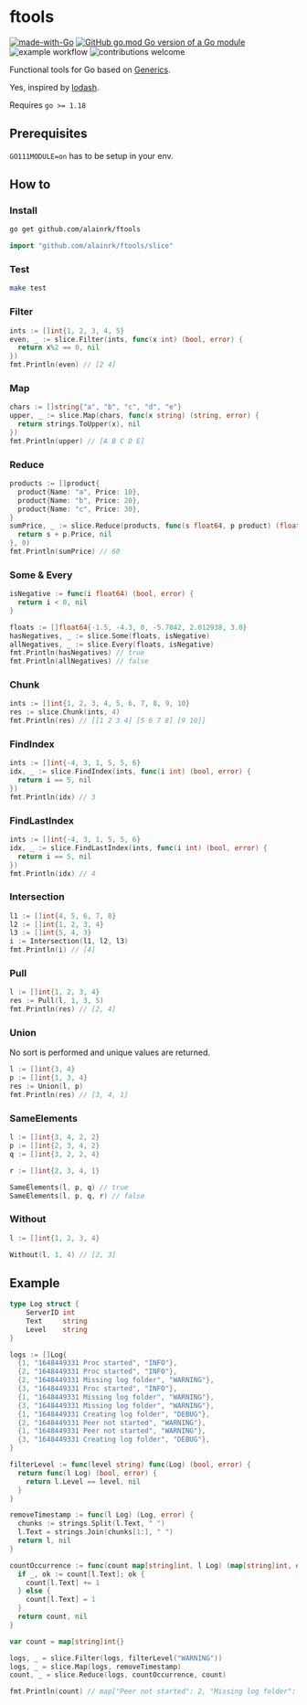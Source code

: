 # ftools

[![made-with-Go](https://img.shields.io/badge/Made%20with-Go-1f425f.svg)](https://go.dev/)
[![GitHub go.mod Go version of a Go module](https://img.shields.io/github/go-mod/go-version/gomods/athens.svg)](https://github.com/devgardens/ftools)
![example workflow](https://github.com/devgardens/ftools/actions/workflows/go.yml/badge.svg)
![contributions welcome](https://img.shields.io/badge/contributions-welcome-brightgreen.svg?style=flat)


Functional tools for Go based on [Generics](https://go.dev/blog/intro-generics).

Yes, inspired by [lodash](https://lodash.com/docs).

Requires `go >= 1.18`

## Prerequisites
`GO111MODULE=on` has to be setup in your env.

## How to

### Install
```sh
go get github.com/alainrk/ftools
```

```go
import "github.com/alainrk/ftools/slice"
```

### Test
```sh
make test
```

### Filter
```go
ints := []int{1, 2, 3, 4, 5}
even, _ := slice.Filter(ints, func(x int) (bool, error) {
  return x%2 == 0, nil
})
fmt.Println(even) // [2 4]

```

### Map
```go
chars := []string{"a", "b", "c", "d", "e"}
upper, _ := slice.Map(chars, func(x string) (string, error) {
  return strings.ToUpper(x), nil
})
fmt.Println(upper) // [A B C D E]

```

### Reduce
```go
products := []product{
  product{Name: "a", Price: 10},
  product{Name: "b", Price: 20},
  product{Name: "c", Price: 30},
}
sumPrice, _ := slice.Reduce(products, func(s float64, p product) (float64, error) {
  return s + p.Price, nil
}, 0)
fmt.Println(sumPrice) // 60

```

### Some & Every
```go
isNegative := func(i float64) (bool, error) {
  return i < 0, nil
}

floats := []float64{-1.5, -4.3, 0, -5.7842, 2.012938, 3.0}
hasNegatives, _ := slice.Some(floats, isNegative)
allNegatives, _ := slice.Every(floats, isNegative)
fmt.Println(hasNegatives) // true
fmt.Println(allNegatives) // false
```

### Chunk
```go
ints := []int{1, 2, 3, 4, 5, 6, 7, 8, 9, 10}
res := slice.Chunk(ints, 4)
fmt.Println(res) // [[1 2 3 4] [5 6 7 8] [9 10]]
```

### FindIndex
```go
ints := []int{-4, 3, 1, 5, 5, 6}
idx, _ := slice.FindIndex(ints, func(i int) (bool, error) {
  return i == 5, nil
})
fmt.Println(idx) // 3
```

### FindLastIndex
```go
ints := []int{-4, 3, 1, 5, 5, 6}
idx, _ := slice.FindLastIndex(ints, func(i int) (bool, error) {
  return i == 5, nil
})
fmt.Println(idx) // 4
```

### Intersection
```go
l1 := []int{4, 5, 6, 7, 8}
l2 := []int{1, 2, 3, 4}
l3 := []int{5, 4, 3}
i := Intersection(l1, l2, l3)
fmt.Println(i) // [4]
```

### Pull
```go
l := []int{1, 2, 3, 4}
res := Pull(l, 1, 3, 5)
fmt.Println(res) // [2, 4]
```

### Union
No sort is performed and unique values are returned.
```go
l := []int{3, 4}
p := []int{1, 3, 4}
res := Union(l, p)
fmt.Println(res) // [3, 4, 1]
```

### SameElements
```go
l := []int{3, 4, 2, 2}
p := []int{2, 3, 4, 2}
q := []int{3, 2, 2, 4}

r := []int{2, 3, 4, 1}

SameElements(l, p, q) // true
SameElements(l, p, q, r) // false
```

### Without
```go
l := []int{1, 2, 3, 4}

Without(l, 1, 4) // [2, 3]
```

## Example
```go
type Log struct {
	ServerID int
	Text     string
	Level    string
}

logs := []Log{
  {1, "1648449331 Proc started", "INFO"},
  {2, "1648449331 Proc started", "INFO"},
  {2, "1648449331 Missing log folder", "WARNING"},
  {3, "1648449331 Proc started", "INFO"},
  {1, "1648449331 Missing log folder", "WARNING"},
  {3, "1648449331 Missing log folder", "WARNING"},
  {1, "1648449331 Creating log folder", "DEBUG"},
  {2, "1648449331 Peer not started", "WARNING"},
  {1, "1648449331 Peer not started", "WARNING"},
  {3, "1648449331 Creating log folder", "DEBUG"},
}

filterLevel := func(level string) func(Log) (bool, error) {
  return func(l Log) (bool, error) {
    return l.Level == level, nil
  }
}

removeTimestamp := func(l Log) (Log, error) {
  chunks := strings.Split(l.Text, " ")
  l.Text = strings.Join(chunks[1:], " ")
  return l, nil
}

countOccurrence := func(count map[string]int, l Log) (map[string]int, error) {
  if _, ok := count[l.Text]; ok {
    count[l.Text] += 1
  } else {
    count[l.Text] = 1
  }
  return count, nil
}

var count = map[string]int{}

logs, _ = slice.Filter(logs, filterLevel("WARNING"))
logs, _ = slice.Map(logs, removeTimestamp)
count, _ = slice.Reduce(logs, countOccurrence, count)

fmt.Println(count) // map["Peer not started": 2, "Missing log folder": 3]
```